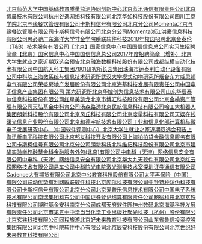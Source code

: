 <a target="_blank" href="http://job.bit.edu.cn/main/news/jobs/detail9/Article/News/detail/33970.html">北京师范大学中国基础教育质量监测协同创新中心</a><a target="_blank" href="http://job.bit.edu.cn/main/news/jobs/detail9/Article/News/detail/33958.html">北京蓝汛通信有限责任公司</a><a target="_blank" href="http://job.bit.edu.cn/main/news/jobs/detail9/Article/News/detail/33952.html">北京博晨技术有限公司</a><a target="_blank" href="http://job.bit.edu.cn/main/news/jobs/detail9/Article/News/detail/33916.html">杭州谷逸网络科技有限公司</a><a target="_blank" href="http://job.bit.edu.cn/main/news/jobs/detail9/Article/News/detail/33912.html">北京华如科技股份有限公司</a><a target="_blank" href="http://job.bit.edu.cn/main/news/jobs/detail9/Article/News/detail/33905.html">四川工商学院</a><a target="_blank" href="http://job.bit.edu.cn/main/news/jobs/detail9/Article/News/detail/33890.html">北京与缘餐饮管理有限公司</a><a target="_blank" href="http://job.bit.edu.cn/main/news/jobs/detail9/Article/News/detail/33879.html">卡斯柯信号有限公司北京分公司</a><a target="_blank" href="http://job.bit.edu.cn/main/news/jobs/detail9/Article/News/detail/33876.html">Momenta</a><a target="_blank" href="http://job.bit.edu.cn/main/news/jobs/detail9/Article/News/detail/33890.html">北京与缘餐饮管理有限公司</a><a target="_blank" href="http://job.bit.edu.cn/main/news/jobs/detail9/Article/News/detail/33879.html">卡斯柯信号有限公司北京分公司</a><a target="_blank" href="http://job.bit.edu.cn/main/news/jobs/detail9/Article/News/detail/33876.html">Momenta</a><a target="_blank" href="http://job.bit.edu.cn/main/news/jobs/detail9/Article/News/detail/33867.html">浙江洪豪信息科技有限公司</a><a target="_blank" href="http://job.bit.edu.cn/main/news/jobs/detail9/Article/News/detail/33857.html">思必驰</a><a target="_blank" href="http://job.bit.edu.cn/main/news/jobs/detail9/Article/News/detail/33846.html">广东海洋大学寸金学院</a><a target="_blank" href="http://job.bit.edu.cn/main/news/jobs/detail9/Article/News/detail/33831.html">瞬联软件科技2018年校园招聘</a><a target="_blank" href="http://job.bit.edu.cn/main/news/jobs/detail9/Article/News/detail/33818.html">北京金泰伦（T&B）技术服务有限公司</a><a target="_blank" href="http://job.bit.edu.cn/main/news/jobs/detail9/Article/News/detail/33813.html">【北京】国家信息中心中国国信信息总公司实习生招聘简章</a><a target="_blank" href="http://job.bit.edu.cn/main/news/jobs/detail9/Article/News/detail/33812.html">【北京】国家信息中心中国国信信息总公司​2017年度招聘简章（增补）</a><a target="_blank" href="http://job.bit.edu.cn/main/news/jobs/detail9/Article/News/detail/33789.html">北京大学生就业之家近期双选会预告</a><a target="_blank" href="http://job.bit.edu.cn/main/news/jobs/detail9/Article/News/detail/33784.html">北京融海数据科技股份有限公司</a><a target="_blank" href="http://job.bit.edu.cn/main/news/jobs/detail9/Article/News/detail/33782.html">成都纵横自动化技术有限公司</a><a target="_blank" href="http://job.bit.edu.cn/main/news/jobs/detail9/Article/News/detail/33748.html">中国航天科工集团7801研究所</a><a target="_blank" href="http://job.bit.edu.cn/main/news/jobs/detail9/Article/News/detail/33747.html">长园集团珠海市运泰利自动化设备有限公司</a><a target="_blank" href="http://job.bit.edu.cn/main/news/jobs/detail9/Article/News/detail/33742.html">中科院上海微系统与信息技术研究所</a><a target="_blank" href="http://job.bit.edu.cn/main/news/jobs/detail9/Article/News/detail/33740.html">武汉大学模式动物研究所</a><a target="_blank" href="http://job.bit.edu.cn/main/news/jobs/detail9/Article/News/detail/33738.html">烟台东方威思顿电气有限公司</a><a target="_blank" href="http://job.bit.edu.cn/main/news/jobs/detail9/Article/News/detail/33711.html">荣盛房地产发展股份有限公司</a><a target="_blank" href="http://job.bit.edu.cn/main/news/jobs/detail9/Article/News/detail/33709.html">北京海基科技发展有限责任公司</a><a target="_blank" href="http://job.bit.edu.cn/main/news/jobs/detail9/Article/News/detail/33708.html">中国电子信息产业集团有限公司 第六研究所</a><a target="_blank" href="http://job.bit.edu.cn/main/news/jobs/detail9/Article/News/detail/33707.html">北京华控创为信息技术有限公司</a><a target="_blank" href="http://job.bit.edu.cn/main/news/jobs/detail9/Article/News/detail/33702.html">山东华辰泰尔信息科技股份有限公司</a><a target="_blank" href="http://job.bit.edu.cn/main/news/jobs/detail9/Article/News/detail/33679.html">红星美凯龙</a><a target="_blank" href="http://job.bit.edu.cn/main/news/jobs/detail9/Article/News/detail/33666.html">北京市博汇科技股份有限公司</a><a target="_blank" href="http://job.bit.edu.cn/main/news/jobs/detail9/Article/News/detail/33664.html">北京金榆资产管理有限公司</a><a target="_blank" href="http://job.bit.edu.cn/main/news/jobs/detail9/Article/News/detail/33659.html">天弘基金</a><a target="_blank" href="http://job.bit.edu.cn/main/news/jobs/detail9/Article/News/detail/33641.html">中科育公司</a><a target="_blank" href="http://job.bit.edu.cn/main/news/jobs/detail9/Article/News/detail/33638.html">汤森路透</a><a target="_blank" href="http://job.bit.edu.cn/main/news/jobs/detail9/Article/News/detail/33624.html">北京民航信息科技有限公司</a><a target="_blank" href="http://job.bit.edu.cn/main/news/jobs/detail9/Article/News/detail/33614.html">哈工大机器人集团</a><a target="_blank" href="http://job.bit.edu.cn/main/news/jobs/detail9/Article/News/detail/33599.html">朗新科技股份有限公司</a><a target="_blank" href="http://job.bit.edu.cn/main/news/jobs/detail9/Article/News/detail/33598.html">北京风丘科技有限公司</a><a target="_blank" href="http://job.bit.edu.cn/main/news/jobs/detail9/Article/News/detail/33586.html">北京度量科技有限公司</a><a target="_blank" href="http://job.bit.edu.cn/main/news/jobs/detail9/Article/News/detail/33562.html">天娱在线</a><a target="_blank" href="http://job.bit.edu.cn/main/news/jobs/detail9/Article/News/detail/33560.html">曙光信息产业股份有限公司</a><a target="_blank" href="http://job.bit.edu.cn/main/news/jobs/detail9/Article/News/detail/33551.html">北京和德宇航技术有限公司</a><a target="_blank" href="http://job.bit.edu.cn/main/news/jobs/detail9/Article/News/detail/33546.html">工业和信息化部计算机与微电子发展研究中心 （中国软件评测中心）</a><a target="_blank" href="http://job.bit.edu.cn/main/news/jobs/detail9/Article/News/detail/33545.html">北京大学生就业之家近期双选会预告</a><a target="_blank" href="http://job.bit.edu.cn/main/news/jobs/detail9/Article/News/detail/33543.html">上海讯析电子科技有限公司</a><a target="_blank" href="http://job.bit.edu.cn/main/news/jobs/detail9/Article/News/detail/33541.html">北京邦友科技开发有限公司</a><a target="_blank" href="http://job.bit.edu.cn/main/news/jobs/detail9/Article/News/detail/33538.html">上海拍拍贷金融信息服务有限公司</a><a target="_blank" href="http://job.bit.edu.cn/main/news/jobs/detail9/Article/News/detail/33521.html">卡斯柯信号有限公司北京分公司</a><a target="_blank" href="http://job.bit.edu.cn/main/news/jobs/detail9/Article/News/detail/33516.html">朗新科技</a><a target="_blank" href="http://job.bit.edu.cn/main/news/jobs/detail9/Article/News/detail/33513.html">北科维拓科技股份有限公司</a><a target="_blank" href="http://job.bit.edu.cn/main/news/jobs/detail9/Article/News/detail/33508.html">北京市建华实验学校</a><a target="_blank" href="http://job.bit.edu.cn/main/news/jobs/detail9/Article/News/detail/33504.html">融慧金科金融服务外包(北京)有限公司</a><a target="_blank" href="http://job.bit.edu.cn/main/news/jobs/detail9/Article/News/detail/33498.html">中电科（天津）网络信息安全有限公司</a><a target="_blank" href="http://job.bit.edu.cn/main/news/jobs/detail9/Article/News/detail/33484.html">中电科（天津）网络信息安全有限公司</a><a target="_blank" href="http://job.bit.edu.cn/main/news/jobs/detail9/Article/News/detail/33481.html">北京华大九天软件有限公司</a><a target="_blank" href="http://job.bit.edu.cn/main/news/jobs/detail9/Article/News/detail/33469.html">北京红云榜网络技术有限公司</a><a target="_blank" href="http://job.bit.edu.cn/main/news/jobs/detail9/Article/News/detail/33468.html">易车公司</a><a target="_blank" href="http://job.bit.edu.cn/main/news/jobs/detail9/Article/News/detail/33447.html">中科院光电院激光测量技术室</a><a target="_blank" href="http://job.bit.edu.cn/main/news/jobs/detail9/Article/News/detail/33165.html">深圳证券通信有限公司</a><a target="_blank" href="http://job.bit.edu.cn/main/news/jobs/detail9/Article/News/detail/33428.html">Cadence</a><a target="_blank" href="http://job.bit.edu.cn/main/news/jobs/detail9/Article/News/detail/33424.html">大有期货有限公司</a><a target="_blank" href="http://job.bit.edu.cn/main/news/jobs/detail9/Article/News/detail/33417.html">北京中公教育科技股份有限公司</a><a target="_blank" href="http://job.bit.edu.cn/main/news/jobs/detail9/Article/News/detail/33407.html">太平再保险（中国）有限公司</a><a target="_blank" href="http://job.bit.edu.cn/main/news/jobs/detail9/Article/News/detail/33388.html">联动优势</a><a target="_blank" href="http://job.bit.edu.cn/main/news/jobs/detail9/Article/News/detail/33383.html">有利网</a><a target="_blank" href="http://job.bit.edu.cn/main/news/jobs/detail9/Article/News/detail/33380.html">瞬联软件科技</a><a target="_blank" href="http://job.bit.edu.cn/main/news/jobs/detail9/Article/News/detail/33372.html">北京库尔科技有限公司</a><a target="_blank" href="http://job.bit.edu.cn/main/news/jobs/detail9/Article/News/detail/33359.html">中钞特种防伪科技有限公司</a><a target="_blank" href="http://job.bit.edu.cn/main/news/jobs/detail9/Article/News/detail/33357.html">卡斯柯信号有限公司北京分公司</a><a target="_blank" href="http://job.bit.edu.cn/main/news/jobs/detail9/Article/News/detail/33351.html">北京爱普乐信息技术有限公司</a><a target="_blank" href="http://job.bit.edu.cn/main/news/jobs/detail9/Article/News/detail/33348.html">中国电子系统技术有限公司</a><a target="_blank" href="http://job.bit.edu.cn/main/news/jobs/detail9/Article/News/detail/33341.html">南瑞集团科东公司</a><a target="_blank" href="http://job.bit.edu.cn/main/news/jobs/detail9/Article/News/detail/33304.html">中国证券登记结算有限责任公司</a><a target="_blank" href="http://job.bit.edu.cn/main/news/jobs/detail9/Article/News/detail/33288.html">网宿科技</a><a target="_blank" href="http://job.bit.edu.cn/main/news/jobs/detail9/Article/News/detail/33287.html">北京玄铁科技有限公司</a><a target="_blank" href="http://job.bit.edu.cn/main/news/jobs/detail9/Article/News/detail/33280.html">博时基金</a><a target="_blank" href="http://job.bit.edu.cn/main/news/jobs/detail9/Article/News/detail/33278.html">安科南京分公司</a><a target="_blank" href="http://job.bit.edu.cn/main/news/jobs/detail9/Article/News/detail/33273.html">成都天府软件园</a><a target="_blank" href="http://job.bit.edu.cn/main/news/jobs/detail9/Article/News/detail/33268.html">神州数码</a><a target="_blank" href="http://job.bit.edu.cn/main/news/jobs/detail9/Article/News/detail/33260.html">北京海基科技发展有限责任公司</a><a target="_blank" href="http://job.bit.edu.cn/main/news/jobs/detail9/Article/News/detail/33258.html">北京市第五十中学</a><a target="_blank" href="http://job.bit.edu.cn/main/news/jobs/detail9/Article/News/detail/33255.html">当当</a><a target="_blank" href="http://job.bit.edu.cn/main/news/jobs/detail9/Article/News/detail/33253.html">化学工业出版社</a><a target="_blank" href="http://job.bit.edu.cn/main/news/jobs/detail9/Article/News/detail/33209.html">聚光科技（杭州）股份有限公</a><a target="_blank" href="http://job.bit.edu.cn/main/news/jobs/detail9/Article/News/detail/33208.html">北京玄铁科技有限公司</a><a target="_blank" href="http://job.bit.edu.cn/main/news/jobs/detail9/Article/News/detail/33191.html">同程旅游</a><a target="_blank" href="http://job.bit.edu.cn/main/news/jobs/detail9/Article/News/detail/33189.html">北京好未来教育科技有限公司</a><a target="_blank" href="http://job.bit.edu.cn/main/news/jobs/detail9/Article/News/detail/33188.html">山东省鲁信投资控股集团有限公司</a><a target="_blank" href="http://job.bit.edu.cn/main/news/jobs/detail9/Article/News/detail/33185.html">北京中科院软件中心有限公司</a><a target="_blank" href="http://job.bit.edu.cn/main/news/jobs/detail9/Article/News/detail/32528.html">北京辰安科技股份有限公司</a><a target="_blank" href="http://job.bit.edu.cn/main/news/jobs/detail9/Article/News/detail/33173.html">北京世纪好未来教育科技有限公司</a>